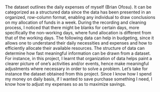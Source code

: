 The dataset outlines the daily expenses of myself (Brian Ofosu). It can
be categorized as a structured data since the data has been presented in
an organized, row-column format, enabling any individual to draw
conclusions on my allocation of funds in a week. During the recording
and cleaning process, I noticed that there might be blanks for certain
days, more specifically the non-working days, where fund allocation is
different from that of the working days. The following data can help in
budgeting, since it allows one to understand their daily necessities and
expenses and how to efficiently allocate their available resources. The
structure of data can determine how fast meaningful information can be
drawn from a dataset. For instance, in this project, I learnt that
organization of data helps paint a clearer picture of one’s activities
and/or events, hence make meaningful adjustments where necessary in
order to solve a problem. Let’s take for instance the dataset obtained
from this project. Since I know how I spend my money on daily basis, if
I wanted to save purchase something I need, I know how to adjust my
expenses so as to maximize savings.
